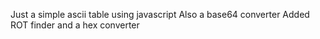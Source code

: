 Just a simple ascii table using javascript
Also a base64 converter
Added ROT finder and a hex converter
